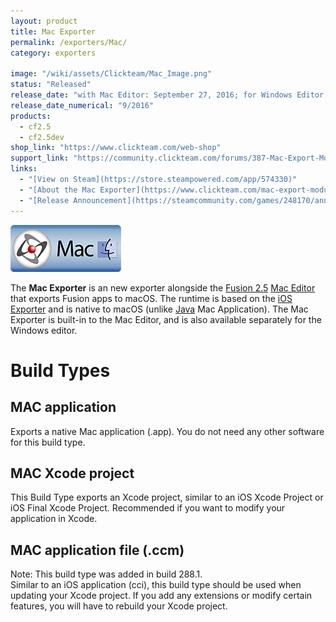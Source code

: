 ```yaml
---
layout: product
title: Mac Exporter
permalink: /exporters/Mac/
category: exporters

image: "/wiki/assets/Clickteam/Mac_Image.png"
status: "Released"
release_date: "with Mac Editor: September 27, 2016; for Windows Editor: April 24, 2017"
release_date_numerical: "9/2016"
products:
  - cf2.5
  - cf2.5dev
shop_link: "https://www.clickteam.com/web-shop"
support_link: "https://community.clickteam.com/forums/387-Mac-Export-Module-amp-Fusion-MAC-Editor"
links:
  - "[View on Steam](https://store.steampowered.com/app/574330)"
  - "[About the Mac Exporter](https://www.clickteam.com/mac-export-module)"
  - "[Release Announcement](https://steamcommunity.com/games/248170/announcements/detail/1281681022013632372)"
---
```


![](/wiki/assets/Clickteam/Fusion_Mac.png)

The **Mac Exporter** is an new exporter alongside the [Fusion 2.5](/fusion/2.5) [Mac Editor](/fusion/2.5/#mac-editor) that exports Fusion apps to macOS. The runtime is based on the [iOS Exporter](/exporters/iOS) and is native to macOS (unlike [Java](/exporters/Java) Mac Application). The Mac Exporter is built-in to the Mac Editor, and is also available separately for the Windows editor.

# Build Types 
## MAC application
Exports a native Mac application (.app). You do not need any other software for this build type.

## MAC Xcode project
This Build Type exports an Xcode project, similar to an iOS Xcode Project or iOS Final Xcode Project. Recommended if you want to modify your application in Xcode.

## MAC application file (.ccm)
Note: This build type was added in build 288.1.  
Similar to an iOS application (cci), this build type should be used when updating your Xcode project. If you add any extensions or modify certain features, you will have to rebuild your Xcode project.
